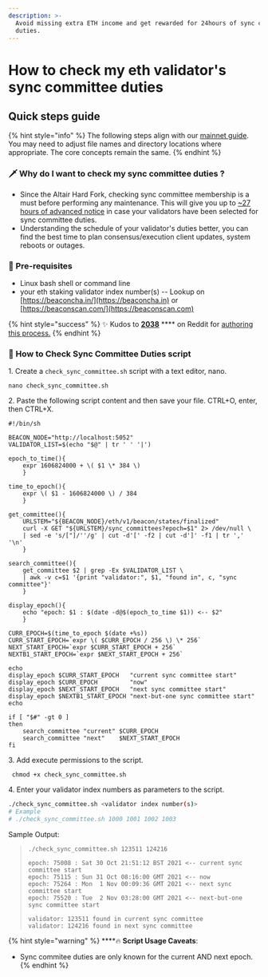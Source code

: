```yaml
---
description: >-
  Avoid missing extra ETH income and get rewarded for 24hours of sync committee
  duties.
---
```


# How to check my eth validator's sync committee duties

## Quick steps guide

{% hint style="info" %}
The following steps align with our [mainnet guide](./). You may need to adjust file names and directory locations where appropriate. The core concepts remain the same.
{% endhint %}

### :dagger: Why do I want to check my sync committee duties ?

* Since the Altair Hard Fork, checking sync committee membership is a must before performing any maintenance. This will give you up to [\~27 hours of advanced notice](https://github.com/ethereum/consensus-specs/pull/2453) in case your validators have been selected for sync committee duties.
* Understanding the schedule of your validator's duties better, you can find the best time to plan consensus/execution client updates, system reboots or outages.

### :robot: Pre-requisites

* Linux bash shell or command line
* your eth staking validator index number(s) -- Lookup on [https://beaconcha.in/](https://beaconcha.in) or [https://beaconscan.com/](https://beaconscan.com)

{% hint style="success" %}
:sparkles: Kudos to [**2038**](https://www.reddit.com/user/2038/) **** on Reddit for [authoring this process.](https://www.reddit.com/r/ethstaker/comments/qjlfsf/how\_to\_check\_upcoming\_sync\_committee\_membership/)
{% endhint %}

### :construction: How to Check Sync Committee Duties script

1\. Create a `check_sync_committee.sh` script with a text editor, nano.

```
nano check_sync_committee.sh
```

2\. Paste the following script content and then save your file. CTRL+O, enter, then CTRL+X.

```
#!/bin/sh

BEACON_NODE="http://localhost:5052"
VALIDATOR_LIST=$(echo "$@" | tr ' ' '|')

epoch_to_time(){
    expr 1606824000 + \( $1 \* 384 \)
    }

time_to_epoch(){
    expr \( $1 - 1606824000 \) / 384
    }

get_committee(){
    URLSTEM="${BEACON_NODE}/eth/v1/beacon/states/finalized"
    curl -X GET "${URLSTEM}/sync_committees?epoch=$1" 2> /dev/null \
    | sed -e 's/["]/''/g' | cut -d'[' -f2 | cut -d']' -f1 | tr ',' '\n'
    }

search_committee(){
    get_committee $2 | grep -Ex $VALIDATOR_LIST \
    | awk -v c=$1 '{print "validator:", $1, "found in", c, "sync committee"}'
    }

display_epoch(){
    echo "epoch: $1 : $(date -d@$(epoch_to_time $1)) <-- $2"
    }

CURR_EPOCH=$(time_to_epoch $(date +%s))
CURR_START_EPOCH=`expr \( $CURR_EPOCH / 256 \) \* 256`
NEXT_START_EPOCH=`expr $CURR_START_EPOCH + 256`
NEXTB1_START_EPOCH=`expr $NEXT_START_EPOCH + 256`

echo
display_epoch $CURR_START_EPOCH   "current sync committee start"
display_epoch $CURR_EPOCH         "now"
display_epoch $NEXT_START_EPOCH   "next sync committee start"
display_epoch $NEXTB1_START_EPOCH "next-but-one sync committee start"
echo

if [ "$#" -gt 0 ]
then
    search_committee "current" $CURR_EPOCH
    search_committee "next"    $NEXT_START_EPOCH
fi
```

3\. Add execute permissions to the script.

```
 chmod +x check_sync_committee.sh
```

4\. Enter your validator index numbers as parameters to the script.

```bash
./check_sync_committee.sh <validator index number(s)>
# Example
# ./check_sync_committee.sh 1000 1001 1002 1003
```

Sample Output:

> ```
> ./check_sync_committee.sh 123511 124216 
>
> epoch: 75008 : Sat 30 Oct 21:51:12 BST 2021 <-- current sync committee start
> epoch: 75115 : Sun 31 Oct 08:16:00 GMT 2021 <-- now
> epoch: 75264 : Mon  1 Nov 00:09:36 GMT 2021 <-- next sync committee start
> epoch: 75520 : Tue  2 Nov 03:28:00 GMT 2021 <-- next-but-one sync committee start
>
> validator: 123511 found in current sync committee
> validator: 124216 found in next sync committee
> ```

{% hint style="warning" %}
****:fire: **Script Usage Caveats**:&#x20;

* Sync commitee duties are only known for the current AND next epoch.
{% endhint %}
